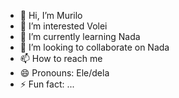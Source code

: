 - 👋 Hi, I’m Murilo
- 👀 I’m interested Volei
- 🌱 I’m currently learning Nada
- 💞️ I’m looking to collaborate on Nada
- 📫 How to reach me 
- 😄 Pronouns: Ele/dela
- ⚡ Fun fact: ...

<!---
Murilow27q/Murilow27q is a ✨ special ✨ repository because its `README.md` (this file) appears on your GitHub profile.
You can click the Preview link to take a look at your changes.
--->
